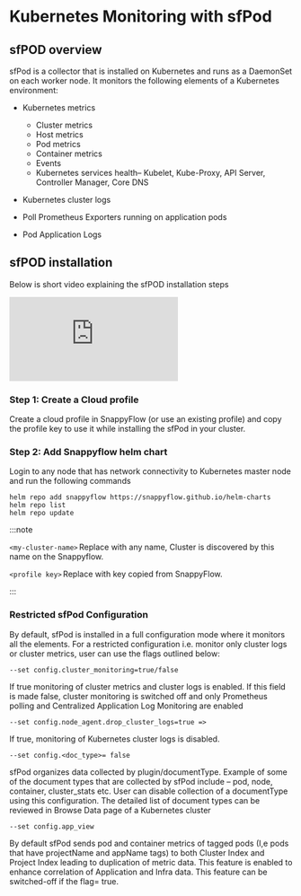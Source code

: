 # Kubernetes Monitoring with sfPod 

## sfPOD overview

sfPod is a collector that is installed on Kubernetes and runs as a DaemonSet on each worker node. It monitors the following elements of a Kubernetes environment: 

- Kubernetes metrics 
  - Cluster metrics 
  - Host metrics 
  - Pod metrics 
  - Container metrics 
  - Events 
  - Kubernetes services health– Kubelet, Kube-Proxy, API Server, Controller Manager, Core DNS 

- Kubernetes cluster logs 
- Poll Prometheus Exporters running on application pods 
- Pod Application Logs 

## sfPOD installation

Below is short video explaining the sfPOD installation steps

<iframe src="https://www.youtube.com/embed/Q4BiVR2nOn4?rel=0" frameborder="0" allow="accelerometer; autoplay; clipboard-write; encrypted-media; gyroscope; picture-in-picture" allowfullscreen="true" webkitallowfullscreen="true" mozallowfullscreen="true" allowtransparency="true"></iframe>

### Step 1: Create a Cloud profile 

Create a cloud profile in SnappyFlow (or use an existing profile) and copy the profile key to use it while installing the sfPod in your cluster. 

### Step 2: Add Snappyflow helm chart 

Login to any node that has network connectivity to Kubernetes master node and run the following commands 

```shell
helm repo add snappyflow https://snappyflow.github.io/helm-charts 
helm repo list 
helm repo update 
```

:::note

`<my-cluster-name>` Replace with any name, Cluster is discovered by this name on the Snappyflow. 

`<profile key>` Replace with key copied from SnappyFlow. 

:::

### Restricted sfPod Configuration 

By default, sfPod is installed in a full configuration mode where it monitors all the elements. For a restricted configuration i.e. monitor only cluster logs or cluster metrics, user can use the flags outlined below: 

`--set config.cluster_monitoring=true/false`

If true monitoring of cluster metrics and cluster logs is enabled. If this field is made false, cluster monitoring is switched off and only Prometheus polling and Centralized Application Log Monitoring are enabled 

`--set config.node_agent.drop_cluster_logs=true =>`

If true, monitoring of Kubernetes cluster logs is disabled. 

`--set config.<doc_type>= false`

sfPod organizes data collected by plugin/documentType. Example of some of the document types that are collected by sfPod include – pod, node, container, cluster_stats etc. User can disable collection of a documentType using this configuration. The detailed list of document types can be reviewed in Browse Data page of a Kubernetes cluster

`--set config.app_view`

By default sfPod sends pod and container metrics of tagged pods (I,e pods that have projectName and appName tags) to both Cluster Index and Project Index leading to duplication of metric data. This feature is enabled to enhance correlation of Application and Infra data. This feature can be switched-off if the flag= true.